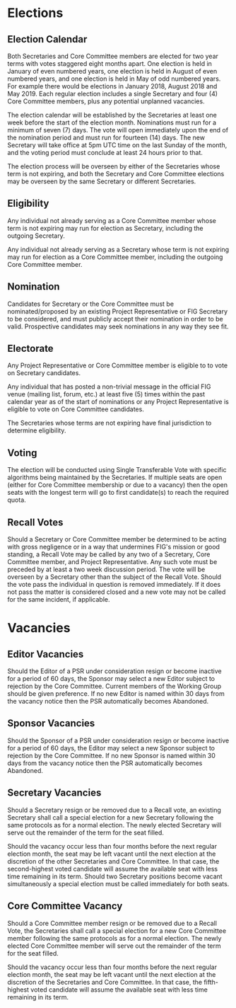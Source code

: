# Elections

## Election Calendar

Both Secretaries and Core Committee members are elected for two year terms with votes staggered eight months apart.  One election is held in January of even numbered years, one election is held in August of even numbered years, and one election is held in May of odd numbered years.  For example there would be elections in January 2018, August 2018 and May 2019.  Each regular election includes a single Secretary and four (4) Core Committee members, plus any potential unplanned vacancies.

The election calendar will be established by the Secretaries at least one week before the start of the election month.  Nominations must run for a minimum of seven (7) days.  The vote will open immediately upon the end of the nomination period and must run for fourteen (14) days.  The new Secretary will take office at 5pm UTC time on the last Sunday of the month, and the voting period must conclude at least 24 hours prior to that.

The election process will be overseen by either of the Secretaries whose term is not expiring, and both the Secretary and Core Committee elections may be overseen by the same Secretary or different Secretaries.

## Eligibility

Any individual not already serving as a Core Committee member whose term is not expiring may run for election as Secretary, including the outgoing Secretary.

Any individual not already serving as a Secretary whose term is not expiring may run for election as a Core Committee member, including the outgoing Core Committee member.

## Nomination

Candidates for Secretary or the Core Committee must be nominated/proposed by an existing Project Representative or FIG Secretary to be considered, and must publicly accept their nomination in order to be valid.  Prospective candidates may seek nominations in any way they see fit.

## Electorate

Any Project Representative or Core Committee member is eligible to to vote on Secretary candidates.

Any individual that has posted a non-trivial message in the official FIG venue (mailing list, forum, etc.) at least five (5) times within the past calendar year as of the start of nominations or any Project Representative is eligible to vote on Core Committee candidates.

The Secretaries whose terms are not expiring have final jurisdiction to determine eligibility.

## Voting

The election will be conducted using Single Transferable Vote with specific algorithms being maintained by the Secretaries.  If multiple seats are open (either for Core Committee membership or due to a vacancy) then the open seats with the longest term will go to first candidate(s) to reach the required quota.

## Recall Votes

Should a Secretary or Core Committee member be determined to be acting with gross negligence or in a way that undermines FIG's mission or good standing, a Recall Vote may be called by any two of a Secretary, Core Committee member, and Project Representative.  Any such vote must be preceded by at least a two week discussion period. The vote will be overseen by a Secretary other than the subject of the Recall Vote. Should the vote pass the individual in question is removed immediately.  If it does not pass the matter is considered closed and a new vote may not be called for the same incident, if applicable.

# Vacancies

## Editor Vacancies

Should the Editor of a PSR under consideration resign or become inactive for a period of 60 days, the Sponsor may select a new Editor subject to rejection by the Core Committee. Current members of the Working Group should be given preference.  If no new Editor is named within 30 days from the vacancy notice then the PSR automatically becomes Abandoned.

## Sponsor Vacancies

Should the Sponsor of a PSR under consideration resign or become inactive for a period of 60 days, the Editor may select a new Sponsor subject to rejection by the Core Committee.  If no new Sponsor is named within 30 days from the vacancy notice then the PSR automatically becomes Abandoned.

## Secretary Vacancies

Should a Secretary resign or be removed due to a Recall vote, an existing Secretary shall call a special election for a new Secretary following the same protocols as for a normal election. The newly elected Secretary will serve out the remainder of the term for the seat filled.

Should the vacancy occur less than four months before the next regular election month, the seat may be left vacant until the next election at the discretion of the other Secretaries and Core Committee. In that case, the second-highest voted candidate will assume the available seat with less time remaining in its term. Should two Secretary positions become vacant simultaneously a special election must be called immediately for both seats.

## Core Committee Vacancy

Should a Core Committee member resign or be removed due to a Recall Vote, the Secretaries shall call a special election for a new Core Committee member following the same protocols as for a normal election. The newly elected Core Committee member will serve out the remainder of the term for the seat filled.

Should the vacancy occur less than four months before the next regular election month, the seat may be left vacant until the next election at the discretion of the Secretaries and Core Committee. In that case, the fifth-highest voted candidate will assume the available seat with less time remaining in its term.
